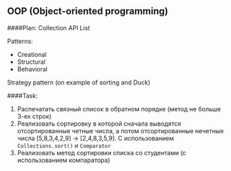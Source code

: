 
## OOP (Object-oriented programming)

####Plan: 
Collection API
List

Patterns:
- Creational
- Structural
- Behavioral

Strategy pattern (on example of sorting and Duck)

####Task:
1. Распечатать связный список в обратном порядке (метод не больше 3-ех строк)
1. Реализовать сортировку в которой сначала выводятся отсортированные четные числа, а потом отсортированные нечетные числа
[5,8,3,4,2,9] -> [2,4,8,3,5,9].
С использованием `Collections.sort()` и `Comparator`
1. Реализовать метод сортировки списка со студентами (с использованием компаратора)
 

